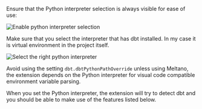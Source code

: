 Ensure that the Python interpreter selection is always visible for ease of use:

![Enable python interpreter selection](./images/enable-python-interpreter-visibility.gif)

Make sure that you select the interpreter that has dbt installed. In my case it is virtual environment in the project itself.

![Select the right python interpreter](./images/select-python-interpreter.gif)

Avoid using the setting `dbt.dbtPythonPathOverride` unless using Meltano, the extension depends on the Python interpreter for visual code compatible environment variable parsing.

When you set the Python interpreter, the extension will try to detect dbt and you should be able to make use of the features listed below.
